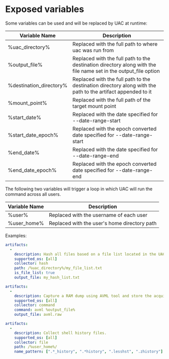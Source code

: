 # Exposed variables

Some variables can be used and will be replaced by UAC at runtime:

|Variable Name|Description|
|---|---|
|%uac_directory%|Replaced with the full path to where uac was run from|
|%output_file%|Replaced with the full path to the destination directory along with the file name set in the output_file option|
|%destination_directory%|Replaced with the full path to the destination directory along with the path to the artifact appended to it|
|%mount_point%|Replaced with the full path of the target mount point|
|%start_date%|Replaced with the date specified for --date-range-start|
|%start_date_epoch%|Replaced with the epoch converted date specified for --date-range-start|
|%end_date%|Replaced with the date specified for --date-range-end|
|%end_date_epoch%|Replaced with the epoch converted date specified for --date-range-end|

The following two variables will trigger a loop in which UAC will run the command across all users.

|Variable Name|Description|
|---|---|
|%user%|Replaced with the username of each user|
|%user_home%|Replaced with the user's home directory path|

Examples:

```yaml
artifacts:
  -
    description: Hash all files based on a file list located in the UAC directory.
    supported_os: [all]
    collector: hash
    path: /%uac_directory%/my_file_list.txt
    is_file_list: true
    output_file: my_hash_list.txt
```

```yaml
artifacts:
  -
    description: Capture a RAM dump using AVML tool and store the acquired data into avml.raw file.
    supported_os: [all]
    collector: command
    command: avml %output_file%
    output_file: avml.raw
```

```yaml
artifacts:
  -
    description: Collect shell history files.
    supported_os: [all]
    collector: file
    path: /%user_home%/
    name_pattern: [".*_history", ".*history", ".lesshst", ".zhistory"]
```
